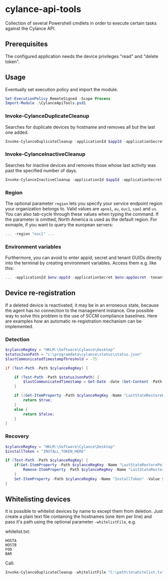 # cylance-api-tools

Collection of several Powershell cmdlets in order to execute certain tasks against the Cylance API.

## Prerequisites

The configured application needs the device privileges "read" and "delete token".

## Usage

Eventually set execution policy and import the module.

```PowerShell
Set-ExecutionPolicy RemoteSigned -Scope Process
Import-Module .\CylanceApiTools.psd1
```

### Invoke-CylanceDuplicateCleanup

Searches for duplicate devices by hostname and removes all but the last one added.

```PowerShell
Invoke-CylanceDuplicateCleanup -applicationId $appId -applicationSecret $appSecret -tenantId $tenId
```

### Invoke-CylanceInactiveCleanup

Searches for inactive devices and removes those whose last activity was past the specified number of days.

```PowerShell
Invoke-CylanceInactiveCleanup -applicationId $appId -applicationSecret $appSecret -tenantId $tenId -inactiveDays 75
```

### Region

The optional parameter `region` lets you specify your service endpoint region your organization belongs to. Valid values are `apne1`, `au`, `euc1`, `sae1` and `us`. You can also tab-cycle through these values when typing the command. If the parameter is omitted, North America is used as the default region. For exmaple, if you want to query the european servers:

```PowerShell
... -region "euc1" ...
```

### Environment variables

Furthermore, you can avoid to enter appid, secret and tenant GUIDs directly into the terminal by creating environment variables. Access them e.g. like this:

```PowerShell
... -applicationId $env:appId -applicationSecret $env:appSecret -tenantId $env:tenId ...
```

## Device re-registration

If a deleted device is reactivated, it may be in an erroneous state, because the agent has no connection to the management instance. One possible way to solve this problem is the use of SCCM compliance baselines. Here are examples how an automatic re-registration mechanism can be implemented.

### Detection

```PowerShell
$cylanceRegKey = "HKLM:\Software\Cylance\Desktop"
$statusJsonPath = "c:\programdata\cylance\status\status.json"
$lastCommunicatedTimestampThreshold = -75

if (Test-Path -Path $cylanceRegKey) {

    if (Test-Path -Path $statusJsonPath) {
        $lastCommunicatedTimestamp = Get-Date -date (Get-Content -Path $statusJsonPath | ConvertFrom-Json).ProductInfo.last_communicated_timestamp
    }

    if ((Get-ItemProperty -Path $cylanceRegKey -Name "LastStateRestorePoint" -ErrorAction SilentlyContinue) -and ($null -ne $lastCommunicatedTimestamp) -and ($lastCommunicatedTimestamp -gt (Get-Date).AddDays($lastCommunicatedTimestampThreshold))) {
        return $true;
    }
    else {
        return $false;
    }
}
```

### Recovery

```PowerShell
$cylanceRegKey = "HKLM:\Software\Cylance\Desktop"
$installToken = "INSTALL_TOKEN_HERE"

if (Test-Path -Path $cylanceRegKey) {
    if(Get-ItemProperty -Path $cylanceRegKey -Name "LastStateRestorePoint" -ErrorAction SilentlyContinue) {
        Remove-ItemProperty -Path $cylanceRegKey -Name "LastStateRestorePoint" -ErrorAction SilentlyContinue
    }
    Set-ItemProperty -Path $cylanceRegKey -Name "InstallToken" -Value $installToken
}
```
## Whitelisting devices

It is possible to whitelist devices by name to except them from deletion. Just create a plain text file containing the hostnames (one item per line) and pass it's path using the optional parameter `-whitelistFile`, e.g.

whitelist.txt:
```
HOSTA
HOSTB
FOO
BAR
```

Call:
```PowerShell
Invoke-CylanceDuplicateCleanup -whitelistFile "C:\path\to\whitelist.txt" -applicationId $appId -applicationSecret $appSecret -tenantId $tenId
```
